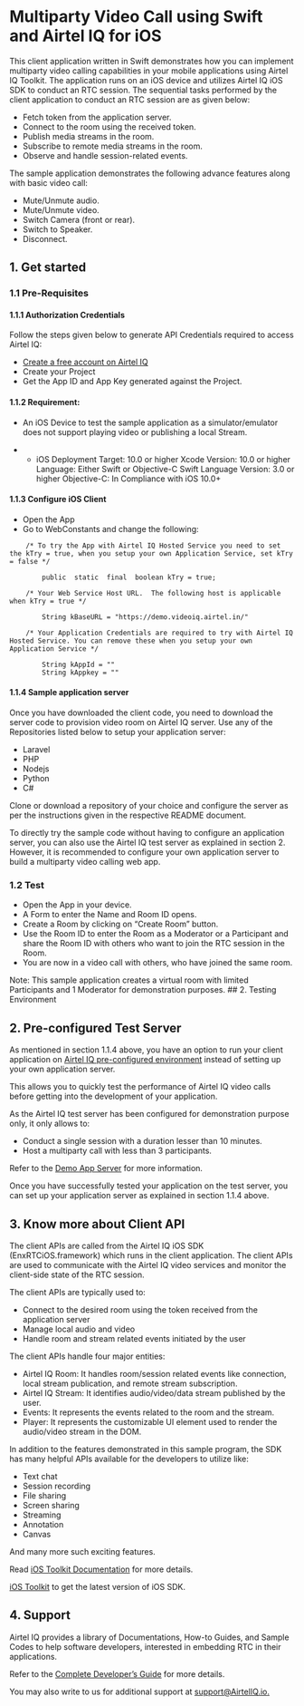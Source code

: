 # Multiparty Video Call using Swift and Airtel IQ for iOS 

This client application written in Swift demonstrates how you can implement multiparty video calling capabilities in your mobile applications using Airtel IQ Toolkit. The application runs on an iOS device and utilizes Airtel IQ iOS SDK to conduct an RTC session. The sequential tasks performed by the client application to conduct an RTC session are as given below:  

* Fetch token from the application server. 
* Connect to the room using the received token. 
* Publish media streams in the room. 
* Subscribe to remote media streams in the room. 
* Observe and handle session-related events. 

The sample application demonstrates the following advance features along with basic video call: 

* Mute/Unmute audio. 
* Mute/Unmute video. 
* Switch Camera (front or rear). 
* Switch to Speaker. 
* Disconnect. 

 ## 1. Get started

### 1.1 Pre-Requisites

#### 1.1.1 Authorization Credentials 

Follow the steps given below to generate API Credentials required to access Airtel IQ: 

* [Create a free account on Airtel IQ](	https://portal.videoiq.airtel.in/cpaas/trial-sign-up/) 
* Create your Project 
* Get the App ID and App Key generated against the Project. 

 

#### 1.1.2 Requirement: 

* An iOS Device to test the sample application as a simulator/emulator does not support playing video or publishing a local Stream. 

* * iOS Deployment Target: 10.0 or higher
Xcode Version: 10.0 or higher
Language: Either Swift or Objective-C
Swift Language Version: 3.0 or higher
Objective-C: In Compliance with iOS 10.0+

#### 1.1.3 Configure iOS Client  

* Open the App
* Go to WebConstants and change the following:
``` 
    /* To try the App with Airtel IQ Hosted Service you need to set the kTry = true, when you setup your own Application Service, set kTry = false */
        
        public  static  final  boolean kTry = true;
        
    /* Your Web Service Host URL.  The following host is applicable when kTry = true */
    
        String kBaseURL = "https://demo.videoiq.airtel.in/"
        
    /* Your Application Credentials are required to try with Airtel IQ Hosted Service. You can remove these when you setup your own Application Service */
        
        String kAppId = ""  
        String kAppkey = ""  
 ```




#### 1.1.4 Sample application server

Once you have downloaded the client code, you need to download the server code to provision video room on Airtel IQ server. Use any of the Repositories listed below to setup your application server: 

* Laravel 
* PHP 
* Nodejs 
* Python 
* C# 

Clone or download a repository of your choice and configure the server as per the instructions given in the respective README document.  

To directly try the sample code without having to configure an application server, you can also use the Airtel IQ test server as explained in section 2. However, it is recommended to configure your own application server to build a multiparty video calling web app. 

 
### 1.2 Test

* Open the App in your device.  
* A Form to enter the Name and Room ID opens. 
* Create a Room by clicking on “Create Room” button. 
* Use the Room ID to enter the Room as a Moderator or a Participant and share the Room ID with others who want to join the RTC session in the Room. 
* You are now in a video call with others, who have joined the same room. 

Note: This sample application creates a virtual room with limited Participants and 1 Moderator for demonstration purposes. ## 2. Testing Environment


## 2. Pre-configured Test Server 

As mentioned in section 1.1.4 above, you have an option to run your client application on [Airtel IQ pre-configured environment](https://try.videoiq.airtel.in) instead of setting up your own application server.  

This allows you to quickly test the performance of Airtel IQ video calls before getting into the development of your application.  

As the Airtel IQ test server has been configured for demonstration purpose only, it only allows to: 

* Conduct a single session with a duration lesser than 10 minutes. 
* Host a multiparty call with less than 3 participants. 

Refer to the [Demo App Server](https://developer.videoiq.airtel.in/video/sample-code/#demo-app-server) for more information.

Once you have successfully tested your application on the test server, you can set up your application server as explained in section 1.1.4 above. 
  

## 3. Know more about Client API 

The client APIs are called from the Airtel IQ iOS SDK (EnxRTCiOS.framework) which runs in the client application. The client APIs are used to communicate with the Airtel IQ video services and monitor the client-side state of the RTC session.  

The client APIs are typically used to: 

* Connect to the desired room using the token received from the application server 
* Manage local audio and video 
* Handle room and stream related events initiated by the user 

The client APIs handle four major entities: 

* Airtel IQ Room: It handles room/session related events like connection, local stream publication, and remote stream subscription. 
* Airtel IQ Stream: It identifies audio/video/data stream published by the user. 
* Events: It represents the events related to the room and the stream. 
* Player: It represents the customizable UI element used to render the audio/video stream in the DOM. 

In addition to the features demonstrated in this sample program, the SDK has many helpful APIs available for the developers to utilize like: 

* Text chat 
* Session recording  
* File sharing 
* Screen sharing 
* Streaming 
* Annotation 
* Canvas 

And many more such exciting features. 

Read [iOS Toolkit Documentation](https://videoiq.airtel.in/developer/video-api/client-api/ios-toolkit/) for more details.  

[iOS Toolkit](https://videoiq.airtel.in/developer/wp-content/uploads/iOS_SDK_1.9.4/IOS_SDK_1.9.4/EnxRTCiOS.framework_1.9.4.zip) to get the latest version of iOS SDK. 

 ## 4. Support
 
Airtel IQ provides a library of Documentations, How-to Guides, and Sample Codes to help software developers, interested in embedding RTC in their applications. 

Refer to the [Complete Developer’s Guide](https://developer.videoiq.airtel.in/) for more details. 

You may also write to us for additional support at [support@AirtelIQ.io.](mailto:support@videoiq.airtel.in) 


